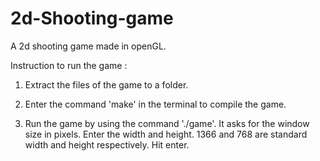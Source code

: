2d-Shooting-game
================

A 2d shooting game made in openGL.

Instruction to run the game : 
1. Extract the files of the game to a folder.

2. Enter the command 'make' in the terminal to compile the game. 

3. Run the game by using the command './game'. It asks for the window size in pixels. Enter the width and height. 1366 and 768 are standard width and height respectively. Hit enter. 
